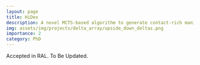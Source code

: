 ```yaml
---
layout: page
title: HiDex 
description: A novel MCTS-based algorithm to generate contact-rich manipulation plans using RRT within seconds.
img: assets/img/projects/delta_array/upside_down_deltas.png
importance: 2
category: PhD
---
```


Accepted in RAL. To Be Updated.
<!-- <div class="row">
    <div class="col-sm mt-6 mt-md-0">
        {% include figure.html path="assets/img/projects/delta_array/upside_down_deltas.png" title="example image" class="img-fluid rounded z-depth-1" %}
    </div>
    <div class="col-sm mt-6 mt-md-0">
        {% include figure.html path="assets/img/projects/delta_array/fingertip.png" title="example image" class="img-fluid rounded z-depth-1" %}
    </div>
</div>

The term dexterous manipulation often invokes the image of a five-fingered hand delicately holding an object as a human would. However, robots are not restricted to human morphology. Imagine instead a surface covered in fingers. Each finger can move its fingertip in a small 3D workspace above its fixed base and interact with parts of objects that enter its workspace. The fingers can work together to shift, tilt, lift, block, and even pinch objects. The large number of fingers provides additional redundancy, with larger objects being manipulated by tens of fingers at a time. The distributed nature of the fingers also means that multiple objects can be easily manipulated in parallel in different regions of the surface. This type of system would thus represent a distributed dexterous manipulation paradigm.

Our delta array setup consists of 64 linearly-actuated delta robots with 3D-printed compliant linkages. Through the design of the individual delta robots, the modular array structure, and distributed communication and control, we study a wide range of in-plane and out-of-plane manipulations, as well as prehensile manipulations among subsets of neighboring delta robots. The fingertips on the deltas previously did not have any tactile sensing, however, they were made with TPU to add compliance in grasps with a rigid core replicating the flesh and bone structure in human fingertips.

We also demonstrate dexterous manipulation capabilities of the delta array using model free RL while leveraging the compliance to not break the end-effectors. Our evaluations show that the resulting 192 DoF compliant robot is capable of performing various coordinated distributed manipulations of a variety of objects, including translation, alignment, prehensile squeezing, lifting, and grasping.

<a href="https://iamlab-cmu.github.io/delta-arrays/">Resources for fabrication and assembly are open-sourced here.</a>

<div class="row">
    <div class="col-sm mt-6 mt-md-0">
        {% include figure.html path="assets/img/projects/delta_array/block_lift.gif" title="example image" class="img-fluid rounded z-depth-1" %}
    </div>
    <div class="col-sm mt-6 mt-md-0">
        {% include figure.html path="assets/img/projects/delta_array/block_tilt.gif" title="example image" class="img-fluid rounded z-depth-1" %}
    </div>
</div> -->